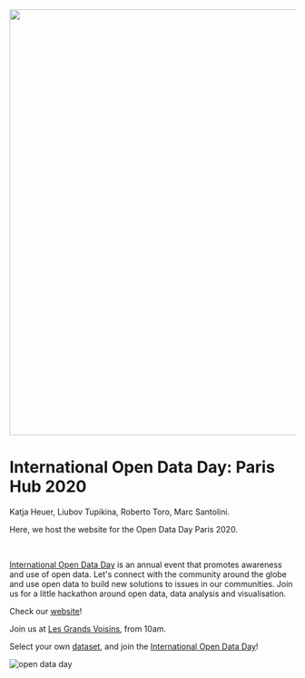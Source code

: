 <img src="./img/header-open-data-day.png" width="750" />


# International Open Data Day: Paris Hub 2020
Katja Heuer, Liubov Tupikina, Roberto Toro, Marc Santolini.  

Here, we host the website for the Open Data Day Paris 2020.  

<br>

[International Open Data Day](http://opendataday.org/#what) is an annual event that promotes awareness and use of open data. Let's connect with the community around the globe and use open data to build new solutions to issues in our communities. Join us for a little hackathon around open data, data analysis and visualisation.

Check our [website](https://github.com/katjaq/open-data-day)!  

Join us at [Les Grands Voisins](https://lesgrandsvoisins.org/), from 10am.  

Select your own [dataset](http://opendataday.org/#resources), and join the [International Open Data Day](http://opendataday.org/#what)!

![open data day](./img/a.jpg)